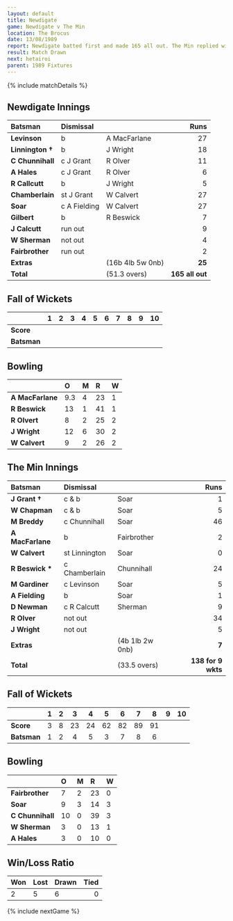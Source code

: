 ```yaml
---
layout: default
title: Newdigate
game: Newdigate v The Min
location: The Brocus
date: 13/08/1989
report: Newdigate batted first and made 165 all out. The Min replied with 138 for 9 wkts, when time ran out
result: Match Drawn
next: hetairoi
parent: 1989 Fixtures
---
```


{% include matchDetails %}

## Newdigate Innings

| Batsman | Dismissal |  | Runs |
|:---|:---|---|---:|
| **Levinson** | b | A MacFarlane | 27 |
| **Linnington &#8224;** | b | J Wright | 18 |
| **C Chunnihall** | c J Grant | R Olver | 11 |
| **A Hales** | c J Grant | R Olver | 6 |
| **R Callcutt** | b | J Wright | 5 |
| **Chamberlain** | st J Grant | W Calvert | 27 |
| **Soar** | c A Fielding | W Calvert | 27 |
| **Gilbert** | b | R Beswick | 7 |
| **J Calcutt** | run out |  | 9 |
| **W Sherman** | not out |  | 4 |
| **Fairbrother** | run out |  | 2 |
| **Extras** | | (16b 4lb 5w 0nb) | **25** |
| **Total** | | (51.3 overs) | **165 all out** |

## Fall of Wickets

| | 1 | 2 | 3 | 4 | 5 | 6 | 7 | 8 | 9 | 10 |
|---|:---:|:---:|:---:|:---:|:---:|:---:|:---:|:---:|:---:|:---:|
| **Score** |  |  |  |  |  |  |  |  |  |  |
| **Batsman** |  |  |  |  |  |  |  |  |  |  |

## Bowling

| | O | M | R | W |
|---|:---|:---|:---|:---|
| **A MacFarlane** | 9.3 | 4 | 23 | 1 |
| **R Beswick** | 13 | 1 | 41 | 1 |
| **R Olvert** | 8 | 2 | 25 | 2 |
| **J Wright** | 12 | 6 | 30 | 2 |
| **W Calvert** | 9 | 2 | 26 | 2 |

## The Min Innings

| Batsman | Dismissal |  | Runs |
|:---|:---|---|---:|
| **J Grant &#8224;** | c & b | Soar | 1 |
| **W Chapman** | c & b | Soar | 5 |
| **M Breddy** | c Chunnihall | Soar | 46 |
| **A MacFarlane** | b | Fairbrother | 2 |
| **W Calvert** | st Linnington  | Soar | 0 |
| **R Beswick &#42;** | c Chamberlain | Chunnihall | 24 |
| **M Gardiner** | c Levinson | Soar | 5 |
| **A Fielding** | b | Soar | 1 |
| **D Newman** | c R Calcutt | Sherman | 9 |
| **R Olver** | not out |  | 34 |
| **J Wright** | not out |  | 5 |
| **Extras** | | (4b 1lb 2w 0nb) | **7** |
| **Total** | | (33.5 overs) | **138 for 9 wkts** |

## Fall of Wickets

| | 1 | 2 | 3 | 4 | 5 | 6 | 7 | 8 | 9 | 10 |
|---|:---:|:---:|:---:|:---:|:---:|:---:|:---:|:---:|:---:|:---:|
| **Score** | 3 | 8 | 23 | 24 | 62 | 82 | 89 | 91 |  |  |
| **Batsman** | 1 | 2 | 4 | 5 | 3 | 7 | 8 | 6 |  |  |

## Bowling

| | O | M | R | W |
|---|:---|:---|:---|:---|
| **Fairbrother** | 7 | 2 | 23 | 0 |
| **Soar** | 9 | 3 | 14 | 3 |
| **C Chunnihall** | 10 | 0 | 39 | 3 |
| **W Sherman** | 3 | 0 | 13 | 1 |
| **A Hales** | 3 | 0 | 10 | 0 |

## Win/Loss Ratio

| Won | Lost | Drawn | Tied |
|:---|:---|:---|---:|
| 2 | 5 | 6 | 0 |

{% include nextGame %}